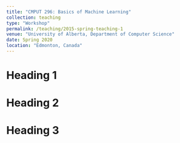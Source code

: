 ```yaml
---
title: "CMPUT 296: Basics of Machine Learning"
collection: teaching
type: "Workshop"
permalink: /teaching/2015-spring-teaching-1
venue: "University of Alberta, Department of Computer Science"
date: Spring 2020
location: "Edmonton, Canada"
---
```



Heading 1
======

Heading 2
======

Heading 3
======
